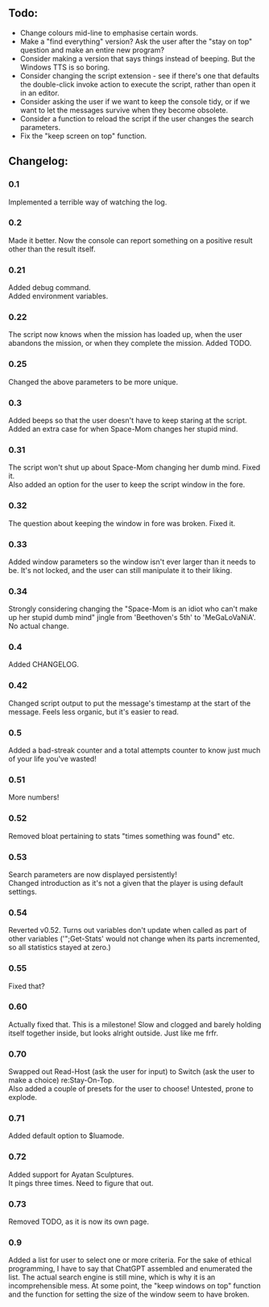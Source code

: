 ## Todo:
* Change colours mid-line to emphasise certain words.  
* Make a "find everything" version? Ask the user after the "stay on top" question and make an entire new program?  
* Consider making a version that says things instead of beeping. But the Windows TTS is so boring.  
* Consider changing the script extension - see if there's one that defaults the double-click invoke action to execute the script, rather than open it in an editor.  
* Consider asking the user if we want to keep the console tidy, or if we want to let the messages survive when they become obsolete.  
* Consider a function to reload the script if the user changes the search parameters.
* Fix the "keep screen on top" function.

## Changelog:
### 0.1  
  Implemented a terrible way of watching the log.  
### 0.2  
  Made it better. Now the console can report something on a positive result other than the result itself.  
### 0.21  
  Added debug command.  
  Added environment variables.  
### 0.22  
  The script now knows when the mission has loaded up, when the user abandons the mission, or when they complete the mission. Added TODO.  
### 0.25  
  Changed the above parameters to be more unique.  
### 0.3  
  Added beeps so that the user doesn't have to keep staring at the script.  
  Added an extra case for when Space-Mom changes her stupid mind.  
### 0.31  
  The script won't shut up about Space-Mom changing her dumb mind. Fixed it.  
  Also added an option for the user to keep the script window in the fore.  
### 0.32  
  The question about keeping the window in fore was broken. Fixed it.  
### 0.33  
  Added window parameters so the window isn't ever larger than it needs to be. It's not locked, and the user can still manipulate it to their liking.  
### 0.34  
  Strongly considering changing the "Space-Mom is an idiot who can't make up her stupid dumb mind" jingle from 'Beethoven's 5th' to 'MeGaLoVaNiA'.  
  No actual change.  
### 0.4  
  Added CHANGELOG.  
### 0.42  
  Changed script output to put the message's timestamp at the start of the message. Feels less organic, but it's easier to read.  
### 0.5  
  Added a bad-streak counter and a total attempts counter to know just much of your life you've wasted!  
### 0.51  
  More numbers!  
### 0.52  
  Removed bloat pertaining to stats "times something was found" etc.  
### 0.53  
  Search parameters are now displayed persistently!  
  Changed introduction as it's not a given that the player is using default settings.  
### 0.54  
  Reverted v0.52. Turns out variables don't update when called as part of other variables ('";Get-Stats' would not change when its parts incremented, so all statistics stayed at zero.)  
### 0.55  
  Fixed that?  
### 0.60  
  Actually fixed that. This is a milestone! Slow and clogged and barely holding itself together inside, but looks alright outside. Just like me frfr.  
### 0.70  
  Swapped out Read-Host (ask the user for input) to Switch (ask the user to make a choice) re:Stay-On-Top.  
  Also added a couple of presets for the user to choose! Untested, prone to explode.  
### 0.71  
  Added default option to $luamode.  
### 0.72  
  Added support for Ayatan Sculptures.  
    It pings three times. Need to figure that out.  
### 0.73
  Removed TODO, as it is now its own page.  
### 0.9
  Added a list for user to select one or more criteria. For the sake of ethical programming, I have to say that ChatGPT assembled and enumerated the list. The actual search engine is still mine, which is why it is an incomprehensible mess.
  At some point, the "keep windows on top" function and the function for setting the size of the window seem to have broken.
